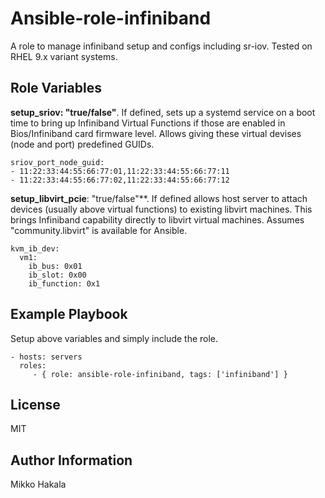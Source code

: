 Ansible-role-infiniband
=======================

A role to manage infiniband setup and configs including sr-iov. Tested on RHEL 9.x variant systems. 

Role Variables
--------------

**setup_sriov: "true/false"**. If defined, sets up a systemd service on a boot time to bring up 
Infiniband Virtual Functions if those are enabled in Bios/Infiniband card firmware level. Allows 
giving these virtual devises (node and port) predefined GUIDs.

    sriov_port_node_guid:
    - 11:22:33:44:55:66:77:01,11:22:33:44:55:66:77:11
    - 11:22:33:44:55:66:77:02,11:22:33:44:55:66:77:12


**setup_libvirt_pcie**: "true/false"**. If defined allows host server to attach devices 
(usually above virtual functions) to existing libvirt machines. This brings Infiniband capability 
directly to libvirt virtual machines. Assumes "community.libvirt" is available for Ansible.

    kvm_ib_dev:
      vm1:
        ib_bus: 0x01
        ib_slot: 0x00
        ib_function: 0x1


Example Playbook
----------------

Setup above variables and simply include the role.

    - hosts: servers
      roles:
         - { role: ansible-role-infiniband, tags: ['infiniband'] }

License
-------

MIT

Author Information
------------------

Mikko Hakala
